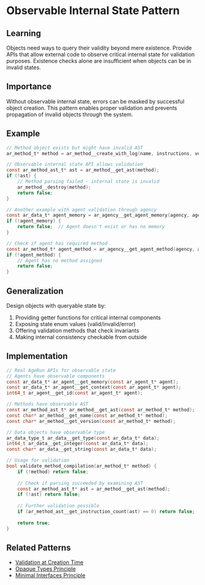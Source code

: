 # Observable Internal State Pattern

## Learning
Objects need ways to query their validity beyond mere existence. Provide APIs that allow external code to observe critical internal state for validation purposes. Existence checks alone are insufficient when objects can be in invalid states.

## Importance
Without observable internal state, errors can be masked by successful object creation. This pattern enables proper validation and prevents propagation of invalid objects through the system.

## Example
```c
// Method object exists but might have invalid AST
ar_method_t* method = ar_method__create_with_log(name, instructions, version, log);

// Observable internal state API allows validation
const ar_method_ast_t* ast = ar_method__get_ast(method);
if (!ast) {
    // Method parsing failed - internal state is invalid
    ar_method__destroy(method);
    return false;
}

// Another example with agent validation through agency
const ar_data_t* agent_memory = ar_agency__get_agent_memory(agency, agent_id);
if (!agent_memory) {
    return false;  // Agent doesn't exist or has no memory
}

// Check if agent has required method
const ar_method_t* agent_method = ar_agency__get_agent_method(agency, agent_id);
if (!agent_method) {
    // Agent has no method assigned
    return false;
}
```

## Generalization
Design objects with queryable state by:
1. Providing getter functions for critical internal components
2. Exposing state enum values (valid/invalid/error)
3. Offering validation methods that check invariants
4. Making internal consistency checkable from outside

## Implementation
```c
// Real AgeRun APIs for observable state
// Agents have observable components
const ar_data_t* ar_agent__get_memory(const ar_agent_t* agent);
const ar_data_t* ar_agent__get_context(const ar_agent_t* agent);
int64_t ar_agent__get_id(const ar_agent_t* agent);

// Methods have observable AST
const ar_method_ast_t* ar_method__get_ast(const ar_method_t* method);
const char* ar_method__get_name(const ar_method_t* method);
const char* ar_method__get_version(const ar_method_t* method);

// Data objects have observable type
ar_data_type_t ar_data__get_type(const ar_data_t* data);
int64_t ar_data__get_integer(const ar_data_t* data);
const char* ar_data__get_string(const ar_data_t* data);

// Usage for validation
bool validate_method_compilation(ar_method_t* method) {
    if (!method) return false;
    
    // Check if parsing succeeded by examining AST
    const ar_method_ast_t* ast = ar_method__get_ast(method);
    if (!ast) return false;
    
    // Further validation possible
    if (ar_method_ast__get_instruction_count(ast) == 0) return false;
    
    return true;
}
```

## Related Patterns
- [Validation at Creation Time](validation-at-creation-time.md)
- [Opaque Types Principle](opaque-types-principle.md)
- [Minimal Interfaces Principle](minimal-interfaces-principle.md)